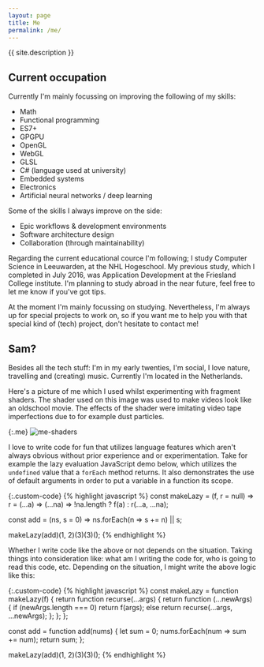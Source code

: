 ```yaml
---
layout: page
title: Me
permalink: /me/
---
```




{{ site.description }}



## Current occupation

Currently I'm mainly focussing on improving the following of my skills:

- Math
- Functional programming
- ES7+
- GPGPU
- OpenGL
- WebGL
- GLSL
- C# (language used at university)
- Embedded systems
- Electronics
- Artificial neural networks / deep learning

Some of the skills I always improve on the side:

- Epic workflows & development environments
- Software architecture design
- Collaboration (through maintainability)

Regarding the current educational cource I'm following; I study Computer Science in Leeuwarden, at the NHL Hogeschool. My previous study, which I completed in July 2016, was Application Development at the Friesland College institute. I'm planning to study abroad in the near future, feel free to let me know if you've got tips.


At the moment I'm mainly focussing on studying. Nevertheless, I'm always up for special projects to work on, so if you want me to help you with that special kind of (tech) project, don't hesitate to contact me!

## Sam?

Besides all the tech stuff: I'm in my early twenties, I'm social, I love nature, travelling and (creating) music. Currently I'm located in the Netherlands.

Here's a picture of me which I used whilst experimenting with fragment shaders. The shader used on this image was used to make videos look like an oldschool movie. The effects of the shader were imitating video tape imperfections due to for example dust particles.

{:.me}
![me-shaders](/portfolio/assets/img/me-shaders.jpg)

I love to write code for fun that utilizes language features which aren't always obvious without prior experience and or experimentation. Take for example the lazy evaluation JavaScript demo below, which utilizes the `undefined` value that a `forEach` method returns. It also demonstrates the use of default arguments in order to put a variable in a function its scope.

{:.custom-code}
{% highlight javascript %}
const makeLazy = (f, r = null) =>
  r = (...a) => (...na) => !na.length ? f(a) : r(...a, ...na);
  
const add = (ns, s = 0) => ns.forEach(n => s += n) || s;

makeLazy(add)(1, 2)(3)(3)();
{% endhighlight %}

Whether I write code like the above or not depends on the situation. Taking things into consideration like: what am I writing the code for, who is going to read this code, etc. Depending on the situation, I might write the above logic like this:

{:.custom-code}
{% highlight javascript %}
const makeLazy = function makeLazy(f) {
  return function recurse(...args) {
    return function (...newArgs) {
      if (newArgs.length === 0)
        return f(args);
      else
        return recurse(...args, ...newArgs);
    };
  };
};

const add = function add(nums) {
  let sum = 0;
  nums.forEach(num => sum += num);
  return sum;
};

makeLazy(add)(1, 2)(3)(3)();
{% endhighlight %}
